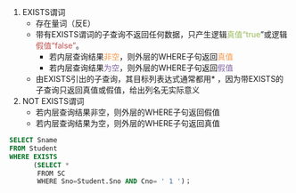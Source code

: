 1. EXISTS谓词  
	- 存在量词（反E）
	- 带有EXISTS谓词的子查询不返回任何数据，只产生逻辑<font color="#9bbb59">真值“true</font>”或逻辑<font color="#c0504d">假值“false”</font>。
		- 若内层查询结果<font color="#f79646">非空</font>，则外层的WHERE子句返回<font color="#f79646">真值</font>
		- 若内层查询结果<font color="#8064a2">为空</font>，则外层的WHERE子句返回<font color="#8064a2">假值</font>
	-   由EXISTS引出的子查询，其目标列表达式通常都用* ，因为带EXISTS的子查询只返回真值或假值，给出列名无实际意义
2. NOT EXISTS谓词  
	- 若内层查询结果非空，则外层的WHERE子句返回假值  
	- 若内层查询结果为空，则外层的WHERE子句返回真值   

```sql
SELECT Sname
FROM Student
WHERE EXISTS
      (SELECT *
       FROM SC
       WHERE Sno=Student.Sno AND Cno= ' 1 ')；
```